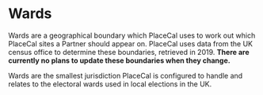 # Wards

Wards are a geographical boundary which PlaceCal uses to work out which PlaceCal sites a Partner should appear on. PlaceCal uses data from the UK census office to determine these boundaries, retrieved in 2019. **There are currently no plans to update these boundaries when they change.**&#x20;

Wards are the smallest jurisdiction PlaceCal is configured to handle and relates to the electoral wards used in local elections in the UK.&#x20;
